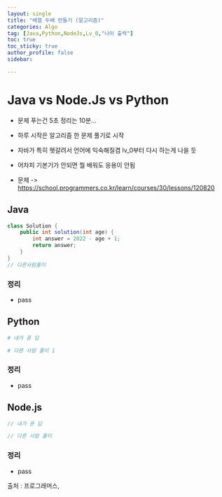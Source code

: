```yaml
---
layout: single
title: "배열 두배 만들기 (알고리즘)"
categories: Algo
tag: [Java,Python,NodeJs,Lv_0,"나이 출력"]
toc: true
toc_sticky: true
author_profile: false
sidebar:

---
```

# Java vs Node.Js vs Python
- 문제 푸는건 5초 정리는 10분...
- 하루 시작은 알고리즘 한 문제 풀기로 시작
- 자바가 특히 헷갈려서 언어에 익숙해질겸 lv_0부터 다시 하는게 나을 듯
- 어차피 기본기가 안되면 뭘 배워도 응용이 안됨

- 문제 -> https://school.programmers.co.kr/learn/courses/30/lessons/120820

## Java

```java
class Solution {
    public int solution(int age) {
        int answer = 2022 - age + 1;
        return answer;
    }
}
// 다른사람풀이 

```
### 정리
- pass



## Python
```python
# 내가 푼 답

# 다른 사람 풀이 1


```
### 정리
- pass



## Node.js

```javascript
// 내가 푼 답

// 다른 사람 풀이

```
### 정리
- pass


출처 : 프로그래머스,